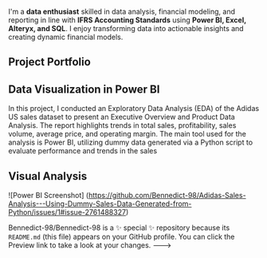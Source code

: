 I'm a **data enthusiast** skilled in data analysis, financial modeling, and reporting in line with **IFRS Accounting Standards** using **Power BI, Excel, Alteryx, and SQL**. I enjoy transforming data into actionable insights and creating dynamic financial models.
## Project Portfolio 
## Data Visualization in Power BI 
In this project, I conducted an Exploratory Data Analysis (EDA) of the Adidas US sales dataset to present an Executive Overview and Product Data Analysis. The report highlights trends in total sales, profitability, sales volume, average price, and operating margin. The main tool used for the analysis is Power BI, utilizing dummy data generated via a Python script to evaluate performance and trends in the sales
## Visual Analysis
![Power BI Screenshot] (https://github.com/Bennedict-98/Adidas-Sales-Analysis---Using-Dummy-Sales-Data-Generated-from-Python/issues/1#issue-2761488327)


Bennedict-98/Bennedict-98 is a ✨ special ✨ repository because its `README.md` (this file) appears on your GitHub profile.
You can click the Preview link to take a look at your changes.
--->
